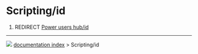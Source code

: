 # Scripting/id
1.  REDIRECT [Power users hub/id](Power_users_hub/id.md)



---
![](images/Button_right.svg) [documentation index](../README.md) > Scripting/id
